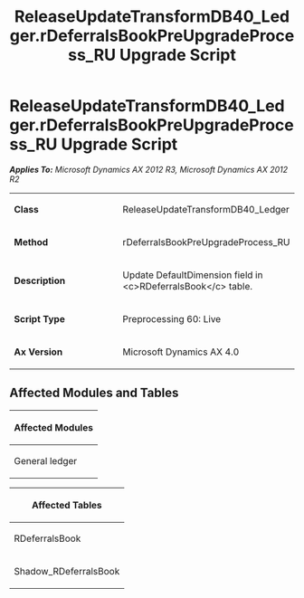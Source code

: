 ﻿---
title: ReleaseUpdateTransformDB40_Ledger.rDeferralsBookPreUpgradeProcess_RU Upgrade Script
TOCTitle: ReleaseUpdateTransformDB40_Ledger.rDeferralsBookPreUpgradeProcess_RU Upgrade Script
ms:assetid: 8370c901-ac80-a6fb-8c11-c03fc0e81c15
ms:mtpsurl: https://msdn.microsoft.com/en-us/library/JJ685982(v=AX.60)
ms:contentKeyID: 49709435
ms.date: 05/18/2015
mtps_version: v=AX.60
---

# ReleaseUpdateTransformDB40\_Ledger.rDeferralsBookPreUpgradeProcess\_RU Upgrade Script 


_**Applies To:** Microsoft Dynamics AX 2012 R3, Microsoft Dynamics AX 2012 R2_

<table>
<colgroup>
<col style="width: 50%" />
<col style="width: 50%" />
</colgroup>
<tbody>
<tr class="odd">
<td><p><strong>Class</strong></p></td>
<td><p>ReleaseUpdateTransformDB40_Ledger</p></td>
</tr>
<tr class="even">
<td><p><strong>Method</strong></p></td>
<td><p>rDeferralsBookPreUpgradeProcess_RU</p></td>
</tr>
<tr class="odd">
<td><p><strong>Description</strong></p></td>
<td><p>Update DefaultDimension field in &lt;c&gt;RDeferralsBook&lt;/c&gt; table.</p></td>
</tr>
<tr class="even">
<td><p><strong>Script Type</strong></p></td>
<td><p>Preprocessing 60: Live</p></td>
</tr>
<tr class="odd">
<td><p><strong>Ax Version</strong></p></td>
<td><p>Microsoft Dynamics AX 4.0</p></td>
</tr>
</tbody>
</table>


## Affected Modules and Tables

<table>
<colgroup>
<col style="width: 100%" />
</colgroup>
<thead>
<tr class="header">
<th><p>Affected Modules</p></th>
</tr>
</thead>
<tbody>
<tr class="odd">
<td><p>General ledger</p></td>
</tr>
</tbody>
</table>


<table>
<colgroup>
<col style="width: 100%" />
</colgroup>
<thead>
<tr class="header">
<th><p>Affected Tables</p></th>
</tr>
</thead>
<tbody>
<tr class="odd">
<td><p>RDeferralsBook</p></td>
</tr>
<tr class="even">
<td><p>Shadow_RDeferralsBook</p></td>
</tr>
</tbody>
</table>

  


